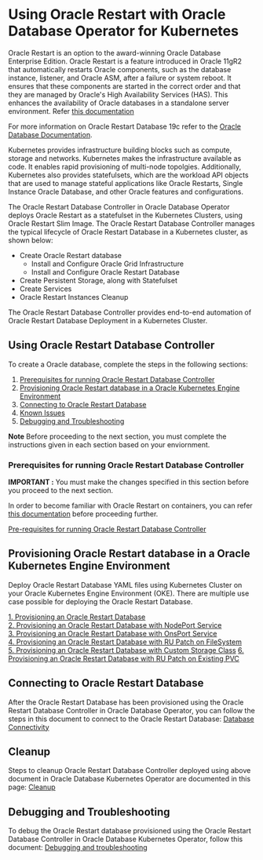 # Using Oracle Restart with Oracle Database Operator for Kubernetes

Oracle Restart is an option to the award-winning Oracle Database Enterprise Edition. Oracle Restart is a feature introduced in Oracle 11gR2 that automatically restarts Oracle components, such as the database instance, listener, and Oracle ASM, after a failure or system reboot. It ensures that these components are started in the correct order and that they are managed by Oracle's High Availability Services (HAS). This enhances the availability of Oracle databases in a standalone server environment. Refer [this documentation](https://docs.oracle.com/cd/E18283_01/server.112/e17120/restart001.htm)

For more information on Oracle Restart Database 19c refer to the [Oracle Database Documentation](http://docs.oracle.com/en/database/).

Kubernetes provides infrastructure building blocks such as compute, storage and networks. Kubernetes makes the infrastructure available as code. It enables rapid provisioning of multi-node topolgies. Additionally, Kubernetes also provides statefulsets, which are the workload API objects that are used to manage stateful applications like Oracle Restarts, Single Instance Oracle Database, and other Oracle features and configurations.

The Oracle Restart Database Controller in Oracle Database Operator deploys Oracle Restart as a statefulset in the Kubernetes Clusters, using Oracle Restart Slim Image. The Oracle Restart Database Controller manages the typical lifecycle of Oracle Restart Database in a Kubernetes cluster, as shown below:

* Create Oracle Restart database
  * Install and Configure Oracle Grid Infrastructure
  * Install and Configure Oracle Restart Database
* Create Persistent Storage, along with Statefulset
* Create Services
* Oracle Restart Instances Cleanup

The Oracle Restart Database Controller provides end-to-end automation of Oracle Restart Database Deployment in a Kubernetes Cluster.

## Using Oracle Restart Database Controller

To create a Oracle database, complete the steps in the following sections:

1. [Prerequisites for running Oracle Restart Database Controller](#prerequisites-for-running-oracle-restart-database-controller)  
2. [Provisioning Oracle Restart database in a Oracle Kubernetes Engine Environment](#provisioning-oracle-restart-database-in-a-oracle-kubernetes-engine-environment)
3. [Connecting to Oracle Restart Database](#connecting-to-oracle-restart-database)
4. [Known Issues](#known-issues)
5. [Debugging and Troubleshooting](#debugging-and-troubleshooting)

**Note** Before proceeding to the next section, you must complete the instructions given in each section based on your enviornment.

### Prerequisites for running Oracle Restart Database Controller

**IMPORTANT :** You must make the changes specified in this section before you proceed to the next section.

In order to become familiar with Oracle Restart on containers, you can refer [this documentation](https://github.com/oracle/docker-images/blob/main/OracleDatabase/RAC/OracleRealApplicationClusters/docs/orestart/README.md) before proceeding further.

[Pre-requisites for running Oracle Restart Database Controller](./provisioning/prerequisites_oracle_restart_db.md)

## Provisioning Oracle Restart database in a Oracle Kubernetes Engine Environment

Deploy Oracle Restart Database YAML files using Kubernetes Cluster on your Oracle Kubernetes Engine Environment (OKE). There are multiple use case possible for deploying the Oracle Restart Database.

[1. Provisioning an Oracle Restart Database](./provisioning/provisioning_oracle_restart_db.md)  
[2. Provisioning an Oracle Restart Database with NodePort Service](./provisioning/provisioning_oracle_restart_db_nodeport.md)  
[3. Provisioning an Oracle Restart Database with OnsPort Service](./provisioning/provisioning_oracle_restart_db_onsport.md)  
[4. Provisioning an Oracle Restart Database with RU Patch on FileSystem](./provisioning/provisioning_oracle_restart_db_rupatch.md)  
[5. Provisioning an Oracle Restart Database with Custom Storage Class](./provisioning/provisioning_oracle_restart_storage_class.md)
[6. Provisioning an Oracle Restart Database with RU Patch on Existing PVC](./provisioning/provisioning_oracle_restart_rupatch_pvc.md)

## Connecting to Oracle Restart Database

After the Oracle Restart Database has been provisioned using the Oracle Restart Database Controller in Oracle Database Operator, you can follow the steps in this document to connect to the Oracle Restart Database: [Database Connectivity](./provisioning/database_connection.md)

## Cleanup

Steps to cleanup Oracle Restart Database Controller deployed using above document in Oracle Database Kubernetes Operator are documented in this page: [Cleanup](./provisioning/cleanup.md)


## Debugging and Troubleshooting

To debug the Oracle Restart database provisioned using the Oracle Restart Database Controller in Oracle Database Kubernetes Operator, follow this document: [Debugging and troubleshooting](./provisioning/debugging.md)